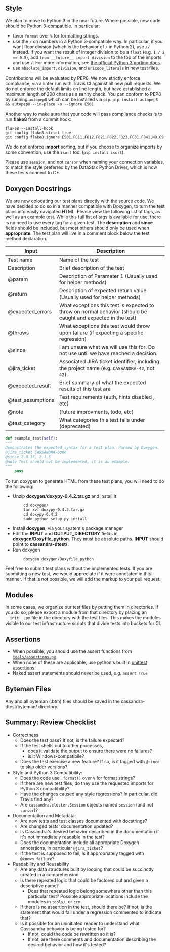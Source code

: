 ## Style

We plan to move to Python 3 in the near future. Where possible, new code should be Python 3-compatible. In particular:

- favor `format` over `%` for formatting strings.
- use the `/` on numbers in a Python 3-compatible way. In particular, if you want floor division (which is the behavior of `/` in Python 2), use `//` instead. If you want the result of integer division to be a `float` (e.g. `1 / 2 == 0.5`), add `from __future__ import division` to the top of the imports and use `/`. For more information, see [the official Python 3 porting docs](https://docs.python.org/3/howto/pyporting.html#division).
- use `absolute_import`, `division`, and `unicode_literals` in new test files.

Contributions will be evaluated by PEP8. We now strictly enforce compliance, via a linter run with Travis CI against all new pull requests. We do not enforce the default limits on line length, but have established a maximum length of 200 chars as a sanity check. You can conform to PEP8 by running `autopep8` which can be installed via `pip`.
`pip install autopep8 && autopep8 --in-place -a --ignore E501`

Another way to make sure that your code will pass compliance checks is to run **flake8** from a commit hook:

```
flake8 --install-hook
git config flake8.strict true
git config flake8.ignore E501,F811,F812,F821,F822,F823,F831,F841,N8,C9
```

We do not enforce **import** sorting, but if you choose to organize imports by some convention, use the `isort` tool (`pip install isort`).

Please use `session`, and not `cursor` when naming your connection variables, to match the style preferred by the DataStax Python Driver, which is how these tests
connect to C*.

## Doxygen Docstrings

We are now colocating our test plans directly with the source code. We have decided to do so in a manner compatible with Doxygen, to turn the test plans into easily navigated HTML. Please view the following list of tags, as well as an example test. While this full list of tags is available for use, there is no need to use every tag for a given test. The **description** and **since** fields should be included, but most others should only be used when **appropriate**. The test plan will live in a comment block below the test method declaration.


Input             | Description
------------------|------------------
Test name         | Name of the test
Description       | Brief description of the test
@param            | Description of Parameter 1 (Usually used for helper methods)
@return           | Description of expected return value (Usually used for helper methods)
@expected_errors  | What exceptions this test is expected to throw on normal behavior (should be caught and expected in the test)
@throws           | What exceptions this test would throw upon failure (if expecting a specific regression)
@since            | I am unsure what we will use this for. Do not use until we have reached a decision.
@jira_ticket      | Associated JIRA ticket identifier, including the project name (e.g. `CASSANDRA-42`, not `42`).
@expected_result  | Brief summary of what the expected results of this test are
@test_assumptions | Test requirements (auth, hints disabled , etc)
@note             | (future improvments, todo, etc)
@test_category    | What categories this test falls under (deprecated)


```python
def example_test(self):
"""
Demonstrates the expected syntax for a test plan. Parsed by Doxygen.
@jira_ticket CASSANDRA-0000
@since 2.0.15, 2.1.5
@note Test should not be implemented, it is an example.
"""
    pass
```

To run doxygen to generate HTML from these test plans, you will need to do the following:

* Unzip **doxygen/doxypy-0.4.2.tar.gz** and install it
```
        cd doxygen/
        tar xvf doxypy-0.4.2.tar.gz
        cd doxypy-0.4.2
        sudo python setup.py install
```
* Install **doxygen**, via your system's package manager
* Edit the **INPUT** and **OUTPUT_DIRECTORY** fields in **doxygen/Doxyfile_python**. They must be absolute paths. **INPUT** should point to **cassandra-dtest/**.
* Run doxygen
```
        doxygen doxygen/Doxyfile_python
```

Feel free to submit test plans without the implemented tests. If you are submitting a new test, we would appreciate if it were annotated in this manner. If that is not possible, we will add the markup to your pull request.

## Modules

In some cases, we organize our test files by putting them in directories. If you do so, please export a module from that directory by placing an `__init__.py` file in the directory with the test files. This makes the modules visible to our test infrastructure scripts that divide tests into buckets for CI.

## Assertions

- When possible, you should use the assert functions from [`tools/assertions.py`](https://github.com/riptano/cassandra-dtest/blob/master/tools/assertions.py).
- When none of these are applicable, use python's built in [unittest assertions](https://docs.python.org/2/library/unittest.html#assert-methods).
- Naked assert statements should never be used, e.g. `assert True`

## Byteman Files

Any and all byteman (.btm) files should be saved in the cassandra-dtest/byteman/ directory.

## Summary: Review Checklist

- Correctness
    - Does the test pass? If not, is the failure expected?
    - If the test shells out to other processes,
        - does it validate the output to ensure there were no failures?
        - is it Windows-compatibile?
    - Does the test exercise a new feature? If so, is it tagged with `@since` to skip older versions?
- Style and Python 3 Compatibility:
    - Does the code use `.format()` over `%` for format strings?
    - If there are new test files, do they use the requested imports for Python 3 compatibility?
    - Have the changes caused any style regressions? In particular, did Travis find any?
    - Are `cassandra.cluster.Session` objects named `session` (and not `cursor`)?
- Documentation and Metadata:
    - Are new tests and test classes documented with docstrings?
    - Are changed tests' documentation updated?
    - Is Cassandra's desired behavior described in the documentation if it's not immediately readable in the test?
    - Does the documentation include all appropriate Doxygen annotations, in particular `@jira_ticket`?
    - If the test is supposed to fail, is it appropriately tagged with `@known_failure`?
- Readability and Reusability
    - Are any data structures built by looping that could be succinctly created in a comprehension
    - Is there repeated logic that could be factored out and given a descriptive name?
        - Does that repeated logic belong somewhere other than this particular test? Possible appropriate locations include the modules in `tools/`, or `ccm`.
    - If there is no assertion in the test, should there be? If not, is the statement that would fail under a regression commented to indicate that?
    - Is it possible for an uninitiated reader to understand what Casssandra behavior is being tested for?
        - If not, could the code be rewritten so it is?
        - If not, are there comments and documentation describing the desired behavior and how it's tested?
